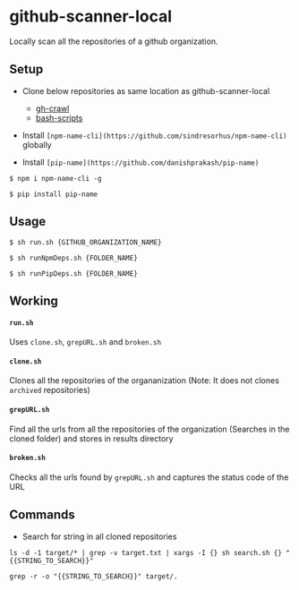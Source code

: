# github-scanner-local

Locally scan all the repositories of a github organization.

## Setup

- Clone below repositories as same location as github-scanner-local
  - [gh-crawl](https://github.com/arshadkazmi42/gh-crawl) 
  - [bash-scripts](https://github.com/arshadkazmi42/bash-scripts)

- Install `[npm-name-cli](https://github.com/sindresorhus/npm-name-cli)` globally 
- Install `[pip-name](https://github.com/danishprakash/pip-name)`

```
$ npm i npm-name-cli -g

$ pip install pip-name
```

## Usage

```
$ sh run.sh {GITHUB_ORGANIZATION_NAME}

$ sh runNpmDeps.sh {FOLDER_NAME}

$ sh runPipDeps.sh {FOLDER_NAME}
```

## Working

#### `run.sh` 
  
Uses `clone.sh`, `grepURL.sh` and `broken.sh`

#### `clone.sh`

Clones all the repositories of the organanization (Note: It does not clones `archived` repositories)

#### `grepURL.sh`

Find all the urls from all the repositories of the organization (Searches in the cloned folder) and stores in results directory

#### `broken.sh`

Checks all the urls found by `grepURL.sh` and captures the status code of the URL


## Commands

- Search for string in all cloned repositories

```
ls -d -1 target/* | grep -v target.txt | xargs -I {} sh search.sh {} "{{STRING_TO_SEARCH}}"
```

```
grep -r -o "{{STRING_TO_SEARCH}}" target/.
```
